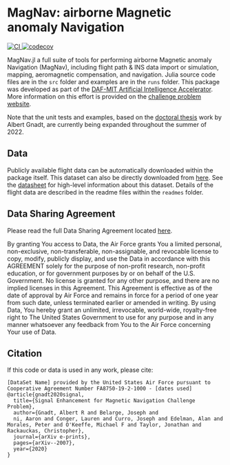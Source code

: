 # MagNav: airborne Magnetic anomaly Navigation

<p align="left">
<!--     <a href="https://mit-ai-accelerator.github.io/MagNav.jl/dev/">
        <img src="https://img.shields.io/badge/docs-dev-blue.svg" title="Dev">
    </a> -->
    <a href="https://github.com/MIT-AI-Accelerator/MagNav.jl/actions/workflows/ci.yml">
        <img src="https://github.com/MIT-AI-Accelerator/MagNav.jl/workflows/CI/badge.svg" title="CI">
    </a>
    <a href="https://app.codecov.io/gh/MIT-AI-Accelerator/MagNav.jl">
        <img src="https://codecov.io/gh/MIT-AI-Accelerator/MagNav.jl/branch/master/graph/badge.svg" title="codecov">
    </a>
</p>

MagNav.jl a full suite of tools for performing airborne Magnetic anomaly Navigation (MagNav), including flight path & INS data import or simulation, mapping, aeromagnetic compensation, and navigation. Julia source code files are in the `src` folder and examples are in the `runs` folder. This package was developed as part of the [DAF-MIT Artificial Intelligence Accelerator](https://aia.mit.edu/). More information on this effort is provided on the [challenge problem website](https://magnav.mit.edu/).

Note that the unit tests and examples, based on the [doctoral thesis](https://www.dropbox.com/s/forort8b6ilpi8j/Gnadt_Thesis.pdf) work by Albert Gnadt, are currently being expanded throughout the summer of 2022.

## Data

Publicly available flight data can be automatically downloaded within the package itself. This dataset can also be directly downloaded from [here](https://doi.org/10.5281/zenodo.4271803). See the [datasheet](https://github.com/MIT-AI-Accelerator/MagNav.jl/blob/master/readmes/datasheet_sgl_2020_train.pdf) for high-level information about this dataset. Details of the flight data are described in the readme files within the `readmes` folder.

## Data Sharing Agreement

Please read the full Data Sharing Agreement located [here](https://github.com/MIT-AI-Accelerator/MagNav.jl/blob/master/readmes/DATA_SHARING_AGREEMENT.md).

By granting You access to Data, the Air Force grants You a limited personal, non-exclusive, non-transferable, non-assignable, and revocable license to copy, modify, publicly display, and use the Data in accordance with this AGREEMENT solely for the purpose of non-profit research, non-profit education, or for government purposes by or on behalf of the U.S. Government. No license is granted for any other purpose, and there are no implied licenses in this Agreement. This Agreement is effective as of the date of approval by Air Force and remains in force for a period of one year from such date, unless terminated earlier or amended in writing. By using Data, You hereby grant an unlimited, irrevocable, world-wide, royalty-free right to The United States Government to use for any purpose and in any manner whatsoever any feedback from You to the Air Force concerning Your use of Data.

## Citation

If this code or data is used in any work, please cite:

```
[DataSet Name] provided by the United States Air Force pursuant to Cooperative Agreement Number FA8750-19-2-1000 - [dates used]
@article{gnadt2020signal,
  title={Signal Enhancement for Magnetic Navigation Challenge Problem},
  author={Gnadt, Albert R and Belarge, Joseph and 
  ni, Aaron and Conger, Lauren and Curro, Joseph and Edelman, Alan and Morales, Peter and O'Keeffe, Michael F and Taylor, Jonathan and Rackauckas, Christopher},
  journal={arXiv e-prints},
  pages={arXiv--2007},
  year={2020}
}
```
